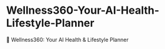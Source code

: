 # Wellness360-Your-AI-Health-Lifestyle-Planner
🌟 Wellness360: Your AI Health &amp; Lifestyle Planner
